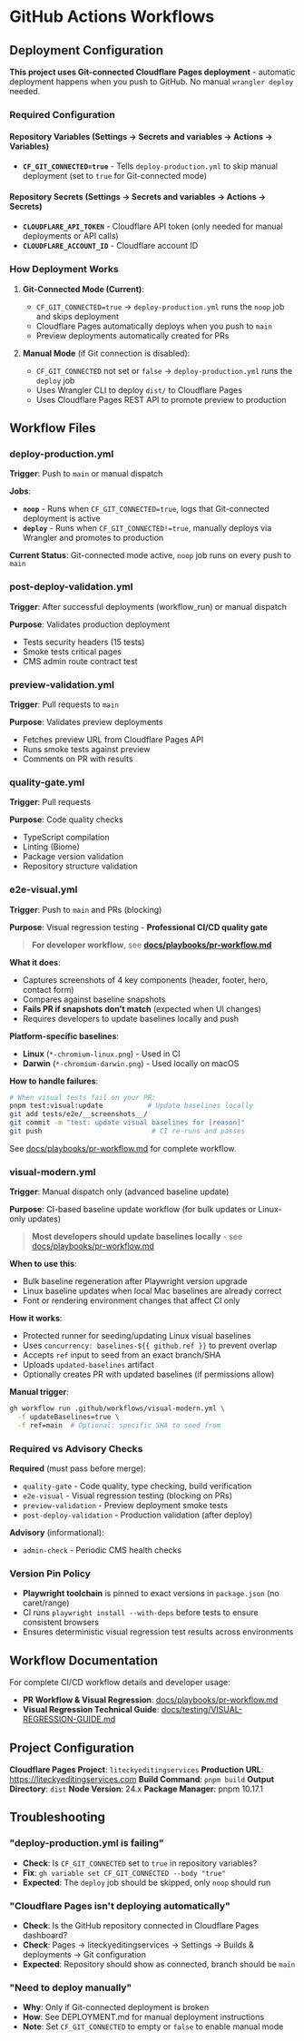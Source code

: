 # GitHub Actions Workflows

## Deployment Configuration

**This project uses Git-connected Cloudflare Pages deployment** - automatic deployment happens when you push to GitHub. No manual `wrangler deploy` needed.

### Required Configuration

#### Repository Variables (Settings → Secrets and variables → Actions → Variables)

- **`CF_GIT_CONNECTED=true`** - Tells `deploy-production.yml` to skip manual deployment (set to `true` for Git-connected mode)

#### Repository Secrets (Settings → Secrets and variables → Actions → Secrets)

- **`CLOUDFLARE_API_TOKEN`** - Cloudflare API token (only needed for manual deployments or API calls)
- **`CLOUDFLARE_ACCOUNT_ID`** - Cloudflare account ID

### How Deployment Works

1. **Git-Connected Mode (Current)**:
   - `CF_GIT_CONNECTED=true` → `deploy-production.yml` runs the `noop` job and skips deployment
   - Cloudflare Pages automatically deploys when you push to `main`
   - Preview deployments automatically created for PRs

2. **Manual Mode** (if Git connection is disabled):
   - `CF_GIT_CONNECTED` not set or `false` → `deploy-production.yml` runs the `deploy` job
   - Uses Wrangler CLI to deploy `dist/` to Cloudflare Pages
   - Uses Cloudflare Pages REST API to promote preview to production

## Workflow Files

### deploy-production.yml

**Trigger**: Push to `main` or manual dispatch

**Jobs**:

- **`noop`** - Runs when `CF_GIT_CONNECTED=true`, logs that Git-connected deployment is active
- **`deploy`** - Runs when `CF_GIT_CONNECTED!=true`, manually deploys via Wrangler and promotes to production

**Current Status**: Git-connected mode active, `noop` job runs on every push to `main`

### post-deploy-validation.yml

**Trigger**: After successful deployments (workflow_run) or manual dispatch

**Purpose**: Validates production deployment

- Tests security headers (15 tests)
- Smoke tests critical pages
- CMS admin route contract test

### preview-validation.yml

**Trigger**: Pull requests to `main`

**Purpose**: Validates preview deployments

- Fetches preview URL from Cloudflare Pages API
- Runs smoke tests against preview
- Comments on PR with results

### quality-gate.yml

**Trigger**: Pull requests

**Purpose**: Code quality checks

- TypeScript compilation
- Linting (Biome)
- Package version validation
- Repository structure validation

### e2e-visual.yml

**Trigger**: Push to `main` and PRs (blocking)

**Purpose**: Visual regression testing - **Professional CI/CD quality gate**

> **For developer workflow**, see **[docs/playbooks/pr-workflow.md](../../docs/playbooks/pr-workflow.md)**

**What it does**:
- Captures screenshots of 4 key components (header, footer, hero, contact form)
- Compares against baseline snapshots
- **Fails PR if snapshots don't match** (expected when UI changes)
- Requires developers to update baselines locally and push

**Platform-specific baselines**:
- **Linux** (`*-chromium-linux.png`) - Used in CI
- **Darwin** (`*-chromium-darwin.png`) - Used locally on macOS

**How to handle failures**:
```bash
# When visual tests fail on your PR:
pnpm test:visual:update           # Update baselines locally
git add tests/e2e/__screenshots__/
git commit -m "test: update visual baselines for [reason]"
git push                           # CI re-runs and passes
```

See [docs/playbooks/pr-workflow.md](../../docs/playbooks/pr-workflow.md) for complete workflow.

### visual-modern.yml

**Trigger**: Manual dispatch only (advanced baseline update)

**Purpose**: CI-based baseline update workflow (for bulk updates or Linux-only updates)

> **Most developers should update baselines locally** - see [docs/playbooks/pr-workflow.md](../../docs/playbooks/pr-workflow.md)

**When to use this**:
- Bulk baseline regeneration after Playwright version upgrade
- Linux baseline updates when local Mac baselines are already correct
- Font or rendering environment changes that affect CI only

**How it works**:
- Protected runner for seeding/updating Linux visual baselines
- Uses `concurrency: baselines-${{ github.ref }}` to prevent overlap
- Accepts `ref` input to seed from an exact branch/SHA
- Uploads `updated-baselines` artifact
- Optionally creates PR with updated baselines (if permissions allow)

**Manual trigger**:
```bash
gh workflow run .github/workflows/visual-modern.yml \
  -f updateBaselines=true \
  -f ref=main  # Optional: specific SHA to seed from
```

### Required vs Advisory Checks

**Required** (must pass before merge):
- `quality-gate` - Code quality, type checking, build verification
- `e2e-visual` - Visual regression testing (blocking on PRs)
- `preview-validation` - Preview deployment smoke tests
- `post-deploy-validation` - Production validation (after deploy)

**Advisory** (informational):
- `admin-check` - Periodic CMS health checks

### Version Pin Policy

- **Playwright toolchain** is pinned to exact versions in `package.json` (no caret/range)
- CI runs `playwright install --with-deps` before tests to ensure consistent browsers
- Ensures deterministic visual regression test results across environments

## Workflow Documentation

For complete CI/CD workflow details and developer usage:
- **PR Workflow & Visual Regression**: [docs/playbooks/pr-workflow.md](../../docs/playbooks/pr-workflow.md)
- **Visual Regression Technical Guide**: [docs/testing/VISUAL-REGRESSION-GUIDE.md](../../docs/testing/VISUAL-REGRESSION-GUIDE.md)

## Project Configuration

**Cloudflare Pages Project**: `liteckyeditingservices`
**Production URL**: https://liteckyeditingservices.com
**Build Command**: `pnpm build`
**Output Directory**: `dist`
**Node Version**: 24.x
**Package Manager**: pnpm 10.17.1

## Troubleshooting

### "deploy-production.yml is failing"

- **Check**: Is `CF_GIT_CONNECTED` set to `true` in repository variables?
- **Fix**: `gh variable set CF_GIT_CONNECTED --body "true"`
- **Expected**: The `deploy` job should be skipped, only `noop` should run

### "Cloudflare Pages isn't deploying automatically"

- **Check**: Is the GitHub repository connected in Cloudflare Pages dashboard?
- **Check**: Pages → liteckyeditingservices → Settings → Builds & deployments → Git configuration
- **Expected**: Repository should show as connected, branch should be `main`

### "Need to deploy manually"

- **Why**: Only if Git-connected deployment is broken
- **How**: See DEPLOYMENT.md for manual deployment instructions
- **Note**: Set `CF_GIT_CONNECTED` to empty or `false` to enable manual mode
